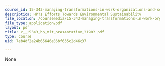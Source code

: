```yaml
---
course_id: 15-343-managing-transformations-in-work-organizations-and-society-spring-2002
description: HP?s Efforts Towards Environmental Sustainability
file_location: /coursemedia/15-343-managing-transformations-in-work-organizations-and-society-spring-2002/7eb4df2a24b65646e36bf635c2d46c37_x__15343_hp_mit_presentation_21902.pdf
file_type: application/pdf
layout: pdf
title: x__15343_hp_mit_presentation_21902.pdf
type: course
uid: 7eb4df2a24b65646e36bf635c2d46c37

---
```

None